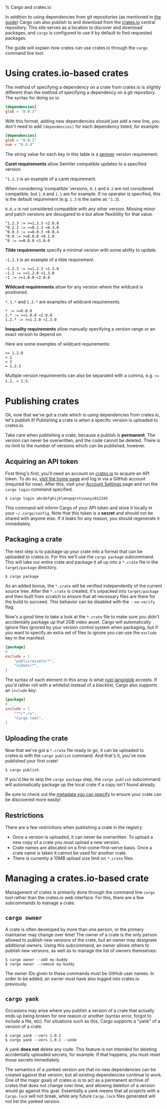 % Cargo and crates.io

In addition to using dependencies from git repositories (as mentioned in
[the guide](guide.html)) Cargo can also publish to and download from the
[crates.io][crates-io] central repository. This site serves as a location to
discover and download packages, and `cargo` is configured to use it by default
to find requested packages.

The guide will explain how crates can use crates.io through the `cargo` command
line tool.

[crates-io]: https://crates.io/

# Using crates.io-based crates

The method of specifying a dependency on a crate from crates.io is slightly
different than the method of specifying a dependency on a git repository. The
syntax for doing so is:

```toml
[dependencies]
glob = "0.0.3"
```

With this format, adding new dependencies should just add a new line, you don't
need to add `[dependencies]` for each dependency listed, for example:

```toml
[dependencies]
glob = "0.0.3"
num = "0.0.4"
```

The string value for each key in this table is a [semver][semver] version
requirement.

[semver]: http://doc.rust-lang.org/semver/semver/#requirements

**Caret requirements** allow SemVer compatible updates to a specified version.

`^1.2.3` is an example of a caret requirement.

When considering ‘compatible’ versions, `0.1` and `0.2` are not considered
compatible, but `1.0` and `1.1` are for example. If no operator is specified,
this is the default requirement (e.g. `1.3` is the same as `^1.3`).

`0.0.x` is not considered compatible with any other version. Missing minor and
patch versions are desugared to `0` but allow flexibility for that value.

```notrust
^1.2.3 := >=1.2.3 <2.0.0
^0.2.3 := >=0.2.3 <0.3.0
^0.0.3 := >=0.0.3 <0.0.4
^0.0 := >=0.0.0 <0.1.0
^0 := >=0.0.0 <1.0.0
```

**Tilde requirements** specify a minimal version with some ability to update.

`~1.2.3` is an example of a tilde requirement.

```notrust
~1.2.3 := >=1.2.3 <1.3.0
~1.2 := >=1.2.0 <1.3.0
~1 := >=1.0.0 <2.0.0
```

**Wildcard requirements** allow for any version where the wildcard is positioned.

`*`, `1.*` and `1.2.*` are examples of wildcard requirements.

```notrust
* := >=0.0.0
1.* := >=1.0.0 <2.0.0
1.2.* := >=1.2.0 <1.3.0
```

**Inequality requirements** allow manually specifying a version range or an
exact version to depend on.

Here are some examples of wildcard requirements:

```notrust
>= 1.2.0
> 1
< 2
= 1.2.3
```

Multiple version requirements can also be separated with a comma, e.g. `>= 1.2,
< 1.5`.

# Publishing crates

Ok, now that we've got a crate which is using dependencies from crates.io,
let's publish it! Publishing a crate is when a specific version is uploaded to
crates.io.

Take care when publishing a crate, because a publish is **permanent**. The
version can never be overwritten, and the code cannot be deleted. There is no
limit to the number of versions which can be published, however.

## Acquiring an API token

First thing's first, you'll need an account on [crates.io][crates-io] to acquire
an API token. To do so, [visit the home page][crates-io] and log in via a GitHub
account (required for now). After this, visit your [Account
Settings](https://crates.io/me) page and run the `cargo login` command
specified.

```notrust
$ cargo login abcdefghijklmnopqrstuvwxyz012345
```

This command will inform Cargo of your API token and store it locally in your
`~/.cargo/config`. Note that this token is a **secret** and should not be shared
with anyone else. If it leaks for any reason, you should regenerate it
immediately.

## Packaging a crate

The next step is to package up your crate into a format that can be uploaded to
crates.io. For this we'll use the `cargo package` subcommand. This will take
our entire crate and package it all up into a `*.crate` file in the
`target/package` directory.

```notrust
$ cargo package
```

As an added bonus, the `*.crate` will be verified independently of the current
source tree. After the `*.crate` is created, it's unpacked into
`target/package` and then built from scratch to ensure that all necessary files
are there for the build to succeed. This behavior can be disabled with the
`--no-verify` flag.

Now's a good time to take a look at the `*.crate` file to make sure you didn't
accidentally package up that 2GB video asset. Cargo will automatically ignore
files ignored by your version control system when packaging, but if you want to
specify an extra set of files to ignore you can use the `exclude` key in the
manifest:

```toml
[package]
# ...
exclude = [
    "public/assets/*",
    "videos/*",
]
```

The syntax of each element in this array is what
[rust-lang/glob](https://github.com/rust-lang/glob) accepts. If you'd rather
roll with a whitelist instead of a blacklist, Cargo also supports an `include`
key:

```toml
[package]
# ...
include = [
    "**/*.rs",
    "Cargo.toml",
]
```

## Uploading the crate

Now that we've got a `*.crate` file ready to go, it can be uploaded to
crates.io with the `cargo publish` command. And that's it, you've now published
your first crate!

```notrust
$ cargo publish
```

If you'd like to skip the `cargo package` step, the `cargo publish` subcommand
will automatically package up the local crate if a copy isn't found already.

Be sure to check out the [metadata you can
specify](manifest.html#package-metadata) to ensure your crate can be discovered
more easily!

## Restrictions

There are a few restrictions when publishing a crate in the registry:

* Once a version is uploaded, it can never be overwritten. To upload a new copy
  of a crate you must upload a new version.
* Crate names are allocated on a first-come-first-serve basis. Once a crate name
  is taken it cannot be used for another crate.
* There is currently a 10MB upload size limit on `*.crate` files.

# Managing a crates.io-based crate

Management of crates is primarily done through the command line `cargo` tool
rather than the crates.io web interface. For this, there are a few subcommands
to manage a crate.

## `cargo owner`

A crate is often developed by more than one person, or the primary maintainer
may change over time! The owner of a crate is the only person allowed to publish
new versions of the crate, but an owner may designate additional owners. Using
this subcommand, an owner allows others to publish new versions, as well as to
manage the list of owners themselves:

```notrust
$ cargo owner --add my-buddy
$ cargo owner --remove my-buddy
```

The owner IDs given to these commands must be GitHub user names. In order to be
added, an owner must have also logged into crates.io previously.

## `cargo yank`

Occasions may arise where you publish a version of a crate that actually ends up
being broken for one reason or another (syntax error, forgot to include a file,
etc). For situations such as this, Cargo supports a "yank" of a version of a
crate.

```notrust
$ cargo yank --vers 1.0.1
$ cargo yank --vers 1.0.1 --undo
```

A yank **does not** delete any code. This feature is not intended for deleting
accidentally uploaded secrets, for example. If that happens, you must reset
those secrets immediately.

The semantics of a yanked version are that no new dependencies can be created
against that version, but all existing dependencies continue to work. One of the
major goals of crates.io is to act as a permanent archive of crates that does
not change over time, and allowing deletion of a version would go against this
goal. Essentially a yank means that all projects with a `Cargo.lock` will not
break, while any future `Cargo.lock` files generated will not list the yanked
version.
